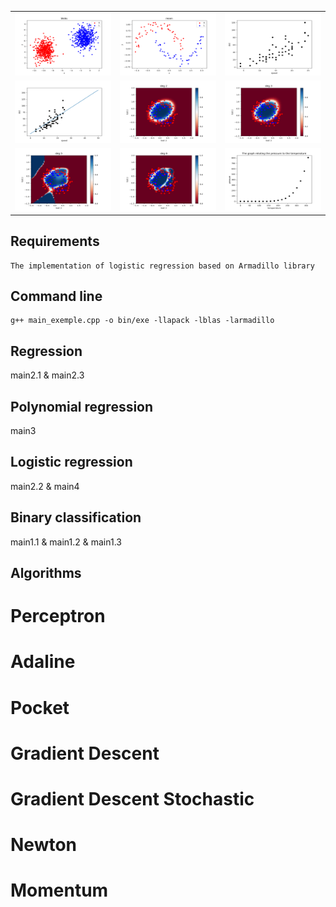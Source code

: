 

<table>

  <tr>
    <td><img src="data_png/blobs.png" width=270 height=100></td>
    <td><img src="data_png/moon.png" width=270 height=100></td>
    <td><img src="data_png/cars.png" width=270 height=100></td>
  </tr>
	
<tr>
    <td><img src="data_png/cars-output-Regression.png" width=270 height=100></td>
    <td><img src="data_png/microchips_deg2.png" width=270 height=100></td>
    <td><img src="data_png/microchips_deg3.png" width=270 height=100></td>
  </tr>
  <tr>
    <td><img src="data_png/microchips_deg5.png" width=270 height=100></td>
    <td><img src="data_png/microchips_deg6.png" width=270 height=100></td>
    <td><img src="data_png/pressure.png" width=270 height=100></td>
  </tr>
  
  
 </table>
 
<!-- 
  
git add -A; git commit -m "moon" ; git push

https://towardsdatascience.com/10-gradient-descent-optimisation-algorithms-86989510b5e9


bfgs https://koriavinash1.github.io/ai/optimization/svm/Unconstrained-Optimization/



C H  : https://stats.stackexchange.com/questions/68391/hessian-of-logistic-function

-->
## Requirements
	The implementation of logistic regression based on Armadillo library

## Command line
	g++ main_exemple.cpp -o bin/exe -llapack -lblas -larmadillo


## Regression 
  main2.1 & main2.3 
## Polynomial regression
  main3
## Logistic regression 
  main2.2 & main4
## Binary classification
  main1.1 & main1.2 & main1.3


## Algorithms

# Perceptron 
# Adaline
# Pocket
# Gradient Descent
# Gradient Descent Stochastic
# Newton
# Momentum
